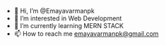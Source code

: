 - 👋 Hi, I’m @Emayavarmanpk
- 👀 I’m interested in Web Development 
- 🌱 I’m currently learning MERN STACK
- 📫 How to reach me emayavarmanpk@gmail.com

<!---
Emayavarmanpk/Emayavarmanpk is a ✨ special ✨ repository because its `README.md` (this file) appears on your GitHub profile.
You can click the Preview link to take a look at your changes.
--->
